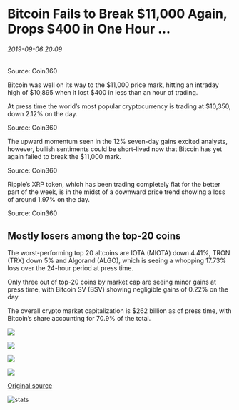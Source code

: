 # Bitcoin Fails to Break $11,000 Again, Drops $400 in One Hour ...

###### 2019-09-06 20:09

Source: Coin360

Bitcoin was well on its way to the $11,000 price mark, hitting an intraday high of $10,895 when it lost $400 in less than an hour of trading.

At press time the world’s most popular cryptocurrency is trading at $10,350, down 2.12% on the day.

Source: Coin360

The upward momentum seen in the 12% seven-day gains excited analysts, however, bullish sentiments could be short-lived now that Bitcoin has yet again failed to break the $11,000 mark.

Source: Coin360

Ripple’s XRP token, which has been trading completely flat for the better part of the week, is in the midst of a downward price trend showing a loss of around 1.97% on the day.

Source: Coin360

## Mostly losers among the top-20 coins

The worst-performing top 20 altcoins are IOTA (MIOTA) down 4.41%, TRON (TRX) down 5% and Algorand (ALGO), which is seeing a whopping 17.73% loss over the 24-hour period at press time.

Only three out of top-20 coins by market cap are seeing minor gains at press time, with Bitcoin SV (BSV) showing negligible gains of 0.22% on the day.

The overall crypto market capitalization is $262 billion as of press time, with Bitcoin’s share accounting for 70.9% of the total.

![](https://s3.cointelegraph.com/storage/uploads/view/40f1ae49b6fcae6b20925ea9af29b463.png)

![](https://s3.cointelegraph.com/storage/uploads/view/1367b8abe68f1b133d86ca5d3bb312fb.png)

![](https://s3.cointelegraph.com/storage/uploads/view/1dcb28ee9a468405105e5ec240699dd2.png)

![](https://s3.cointelegraph.com/storage/uploads/view/3b6de4a56711fd54a62995b8bed4da2f.png)

[Original source](https://cointelegraph.com/news/bitcoin-fails-to-break-11-000-again-drops-400-in-one-hour)

![stats](https://c.statcounter.com/11760860/0/a89fa40b/1/ "stats")